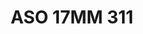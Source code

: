 ---
title: ASO 17MM 311
date: 
draft: false

# descripcion
description : Anillo de plata 925.

materials: Plata 1026

color: 

dimensions: 17mm diámetro

code: 05-23-1700

type: "Anillos"

categories: []

price: $8.140,00

price_eftvo: $6.920,00

# Images
# first image will be shown in the product page
images:
  # - image: "images/path_to_image"
  # La ubicacion de las imagenes es imagenes/Anillos/Anillos.Solo Plata/05-23-1700-aso-17mm-311
  - image: "./images/anillos/solo_plata/05-23-1700-aso-17mm-311.jpg"
---